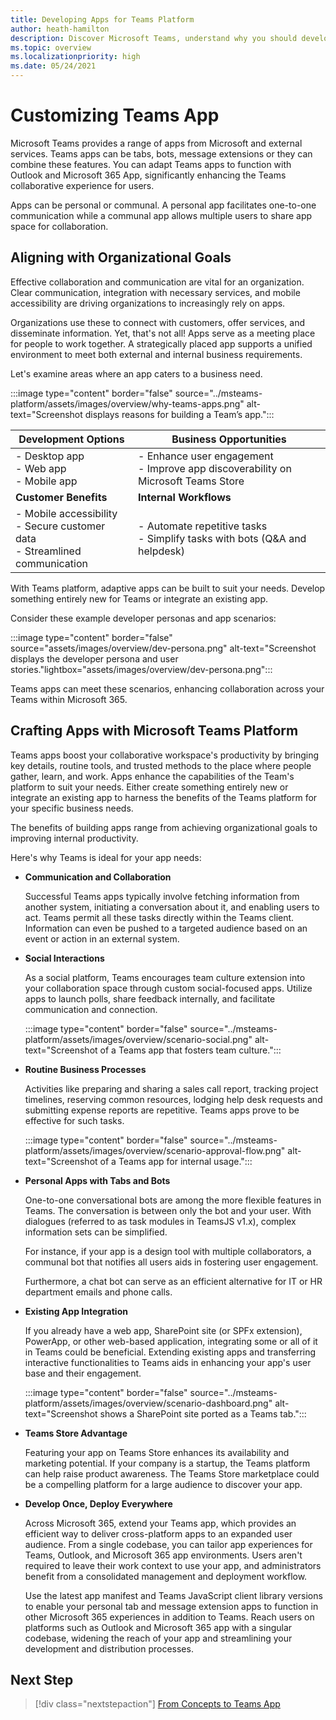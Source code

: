 ```yaml
---
title: Developing Apps for Teams Platform
author: heath-hamilton
description: Discover Microsoft Teams, understand why you should develop apps on Teams platform, and see how Teams app fulfills business needs.
ms.topic: overview
ms.localizationpriority: high
ms.date: 05/24/2021
---
```

# Customizing Teams App 

Microsoft Teams provides a range of apps from Microsoft and external services. Teams apps can be tabs, bots, message extensions or they can combine these features. You can adapt Teams apps to function with Outlook and Microsoft 365 App, significantly enhancing the Teams collaborative experience for users.

Apps can be personal or communal. A personal app facilitates one-to-one communication while a communal app allows multiple users to share app space for collaboration.

## Aligning with Organizational Goals

Effective collaboration and communication are vital for an organization. Clear communication, integration with necessary services, and mobile accessibility are driving organizations to increasingly rely on apps.

Organizations use these to connect with customers, offer services, and disseminate information. Yet, that's not all! Apps serve as a meeting place for people to work together. A strategically placed app supports a unified environment to meet both external and internal business requirements.

Let's examine areas where an app caters to a business need.

:::image type="content" border="false" source="../msteams-platform/assets/images/overview/why-teams-apps.png" alt-text="Screenshot displays reasons for building a Team’s app.":::

| **Development Options** | **Business Opportunities** |
| --- | --- |
| - Desktop app <br> - Web app <br> - Mobile app | - Enhance user engagement <br> - Improve app discoverability on Microsoft Teams Store |
| **Customer Benefits** | **Internal Workflows** |
| - Mobile accessibility <br> - Secure customer data <br> - Streamlined communication | - Automate repetitive tasks <br> - Simplify tasks with bots (Q&A and helpdesk) |

With Teams platform, adaptive apps can be built to suit your needs. Develop something entirely new for Teams or integrate an existing app.

Consider these example developer personas and app scenarios:

:::image type="content" border="false" source="assets/images/overview/dev-persona.png" alt-text="Screenshot displays the developer persona and user stories."lightbox="assets/images/overview/dev-persona.png":::

Teams apps can meet these scenarios, enhancing collaboration across your Teams within Microsoft 365.

## Crafting Apps with Microsoft Teams Platform

Teams apps boost your collaborative workspace's productivity by bringing key details, routine tools, and trusted methods to the place where people gather, learn, and work. Apps enhance the capabilities of the Team's platform to suit your needs. Either create something entirely new or integrate an existing app to harness the benefits of the Teams platform for your specific business needs.

The benefits of building apps range from achieving organizational goals to improving internal productivity.

Here's why Teams is ideal for your app needs:

* **Communication and Collaboration**

    Successful Teams apps typically involve fetching information from another system, initiating a conversation about it, and enabling users to act. Teams permit all these tasks directly within the Teams client. Information can even be pushed to a targeted audience based on an event or action in an external system.

* **Social Interactions**

    As a social platform, Teams encourages team culture extension into your collaboration space through custom social-focused apps. Utilize apps to launch polls, share feedback internally, and facilitate communication and connection.

    :::image type="content" border="false" source="../msteams-platform/assets/images/overview/scenario-social.png" alt-text="Screenshot of a Teams app that fosters team culture.":::

* **Routine Business Processes**

    Activities like preparing and sharing a sales call report, tracking project timelines, reserving common resources, lodging help desk requests and submitting expense reports are repetitive. Teams apps prove to be effective for such tasks.

    :::image type="content" border="false" source="../msteams-platform/assets/images/overview/scenario-approval-flow.png" alt-text="Screenshot of a Teams app for internal usage.":::

* **Personal Apps with Tabs and Bots**

    One-to-one conversational bots are among the more flexible features in Teams. The conversation is between only the bot and your user. With dialogues (referred to as task modules in TeamsJS v1.x), complex information sets can be simplified.

    For instance, if your app is a design tool with multiple collaborators, a communal bot that notifies all users aids in fostering user engagement.

    Furthermore, a chat bot can serve as an efficient alternative for IT or HR department emails and phone calls.

* **Existing App Integration**

    If you already have a web app, SharePoint site (or SPFx extension), PowerApp, or other web-based application, integrating some or all of it in Teams could be beneficial. Extending existing apps and transferring interactive functionalities to Teams aids in enhancing your app's user base and their engagement.

    :::image type="content" border="false" source="../msteams-platform/assets/images/overview/scenario-dashboard.png" alt-text="Screenshot shows a SharePoint site ported as a Teams tab.":::

* **Teams Store Advantage**

    Featuring your app on Teams Store enhances its availability and marketing potential. If your company is a startup, the Teams platform can help raise product awareness. The Teams Store marketplace could be a compelling platform for a large audience to discover your app.

* **Develop Once, Deploy Everywhere**

    Across Microsoft 365, extend your Teams app, which provides an efficient way to deliver cross-platform apps to an expanded user audience. From a single codebase, you can tailor app experiences for Teams, Outlook, and Microsoft 365 app environments. Users aren't required to leave their work context to use your app, and administrators benefit from a consolidated management and deployment workflow.

    Use the latest app manifest and Teams JavaScript client library versions to enable your personal tab and message extension apps to function in other Microsoft 365 experiences in addition to Teams. Reach users on platforms such as Outlook and Microsoft 365 app with a singular codebase, widening the reach of your app and streamlining your development and distribution processes.

## Next Step

> [!div class="nextstepaction"]
> [From Concepts to Teams App](overview-story.md)